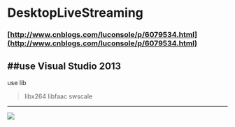 # DesktopLiveStreaming

### [http://www.cnblogs.com/luconsole/p/6079534.html](http://www.cnblogs.com/luconsole/p/6079534.html)

##use Visual Studio 2013 
------
use lib
>libx264 
libfaac 
swscale 

------

![](http://images2015.cnblogs.com/blog/524900/201611/524900-20161119010854404-2135512941.jpg)
